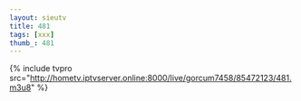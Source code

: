 ```yaml
--- 
layout: sieutv
title: 481
tags: [xxx]
thumb_: 481
---
```

{% include tvpro src="http://hometv.iptvserver.online:8000/live/gorcum7458/85472123/481.m3u8" %} 
